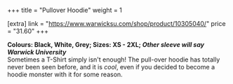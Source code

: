 +++
title = "Pullover Hoodie"
weight = 1

[extra]
link = "https://www.warwicksu.com/shop/product/10305040/"
price = "31.60"
+++

**Colours: Black, White, Grey; Sizes: XS - 2XL; *Other sleeve will say Warwick University***<br>
Sometimes a T-Shirt simply isn't enough! The pull-over hoodie has totally never been seen before, and it is *cool*, even if you decided to become a hoodie monster with it for some reason.